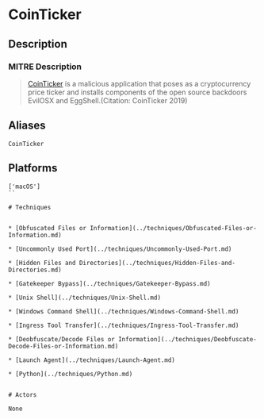 
# CoinTicker

## Description

### MITRE Description

> [CoinTicker](https://attack.mitre.org/software/S0369) is a malicious application that poses as a cryptocurrency price ticker and installs components of the open source backdoors EvilOSX and EggShell.(Citation: CoinTicker 2019)

## Aliases

```
CoinTicker
```

## Platforms

```
['macOS']
``

# Techniques


* [Obfuscated Files or Information](../techniques/Obfuscated-Files-or-Information.md)

* [Uncommonly Used Port](../techniques/Uncommonly-Used-Port.md)
    
* [Hidden Files and Directories](../techniques/Hidden-Files-and-Directories.md)
    
* [Gatekeeper Bypass](../techniques/Gatekeeper-Bypass.md)
    
* [Unix Shell](../techniques/Unix-Shell.md)
    
* [Windows Command Shell](../techniques/Windows-Command-Shell.md)
    
* [Ingress Tool Transfer](../techniques/Ingress-Tool-Transfer.md)
    
* [Deobfuscate/Decode Files or Information](../techniques/Deobfuscate-Decode-Files-or-Information.md)
    
* [Launch Agent](../techniques/Launch-Agent.md)
    
* [Python](../techniques/Python.md)
    

# Actors

None
